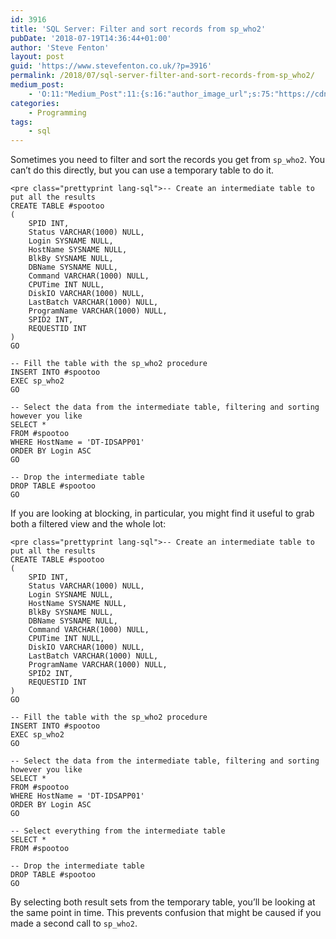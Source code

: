 ```yaml
---
id: 3916
title: 'SQL Server: Filter and sort records from sp_who2'
pubDate: '2018-07-19T14:36:44+01:00'
author: 'Steve Fenton'
layout: post
guid: 'https://www.stevefenton.co.uk/?p=3916'
permalink: /2018/07/sql-server-filter-and-sort-records-from-sp_who2/
medium_post:
    - 'O:11:"Medium_Post":11:{s:16:"author_image_url";s:75:"https://cdn-images-1.medium.com/fit/c/400/400/1*eXkhfEuF41g5W_xnc_ydLA.jpeg";s:10:"author_url";s:38:"https://medium.com/@steve.fenton.co.uk";s:11:"byline_name";N;s:12:"byline_email";N;s:10:"cross_link";s:3:"yes";s:2:"id";s:11:"1561bba8775";s:21:"follower_notification";s:3:"yes";s:7:"license";s:19:"all-rights-reserved";s:14:"publication_id";s:2:"-1";s:6:"status";s:5:"draft";s:3:"url";s:50:"https://medium.com/@steve.fenton.co.uk/1561bba8775";}'
categories:
    - Programming
tags:
    - sql
---
```


Sometimes you need to filter and sort the records you get from `sp_who2`. You can’t do this directly, but you can use a temporary table to do it.

```
<pre class="prettyprint lang-sql">-- Create an intermediate table to put all the results
CREATE TABLE #spootoo
(
    SPID INT,  
    Status VARCHAR(1000) NULL,  
    Login SYSNAME NULL,  
    HostName SYSNAME NULL,  
    BlkBy SYSNAME NULL,  
    DBName SYSNAME NULL,  
    Command VARCHAR(1000) NULL,  
    CPUTime INT NULL,  
    DiskIO VARCHAR(1000) NULL,  
    LastBatch VARCHAR(1000) NULL,  
    ProgramName VARCHAR(1000) NULL,  
    SPID2 INT,
    REQUESTID INT
)
GO

-- Fill the table with the sp_who2 procedure
INSERT INTO #spootoo
EXEC sp_who2
GO

-- Select the data from the intermediate table, filtering and sorting however you like
SELECT *
FROM #spootoo
WHERE HostName = 'DT-IDSAPP01'
ORDER BY Login ASC
GO

-- Drop the intermediate table
DROP TABLE #spootoo
GO
```

If you are looking at blocking, in particular, you might find it useful to grab both a filtered view and the whole lot:

```
<pre class="prettyprint lang-sql">-- Create an intermediate table to put all the results
CREATE TABLE #spootoo
(
    SPID INT,  
    Status VARCHAR(1000) NULL,  
    Login SYSNAME NULL,  
    HostName SYSNAME NULL,  
    BlkBy SYSNAME NULL,  
    DBName SYSNAME NULL,  
    Command VARCHAR(1000) NULL,  
    CPUTime INT NULL,  
    DiskIO VARCHAR(1000) NULL,  
    LastBatch VARCHAR(1000) NULL,  
    ProgramName VARCHAR(1000) NULL,  
    SPID2 INT,
    REQUESTID INT
)
GO

-- Fill the table with the sp_who2 procedure
INSERT INTO #spootoo
EXEC sp_who2
GO

-- Select the data from the intermediate table, filtering and sorting however you like
SELECT *
FROM #spootoo
WHERE HostName = 'DT-IDSAPP01'
ORDER BY Login ASC
GO

-- Select everything from the intermediate table
SELECT *
FROM #spootoo

-- Drop the intermediate table
DROP TABLE #spootoo
GO
```

By selecting both result sets from the temporary table, you’ll be looking at the same point in time. This prevents confusion that might be caused if you made a second call to `sp_who2`.